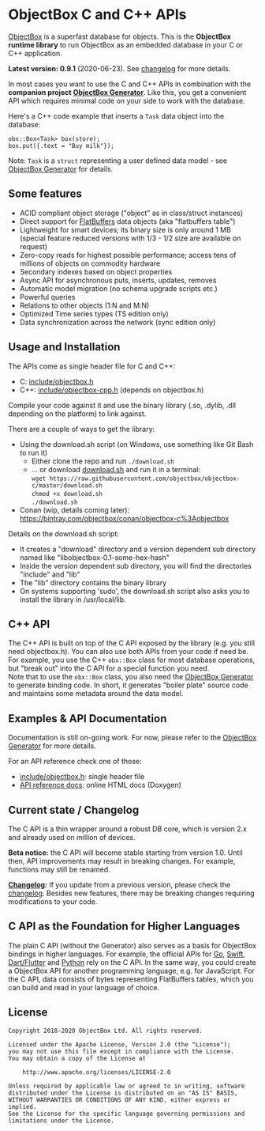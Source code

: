 ObjectBox C and C++ APIs
========================
[ObjectBox](https://objectbox.io) is a superfast database for objects.
This is the **ObjectBox runtime library** to run ObjectBox as an embedded database in your C or C++ application.

**Latest version: 0.9.1** (2020-06-23). See [changelog](CHANGELOG.md) for more details. 

In most cases you want to use the C and C++ APIs in combination with the **companion project [ObjectBox Generator](https://github.com/objectbox/objectbox-generator)**.
Like this, you get a convenient API which requires minimal code on your side to work with the database.

Here's a C++ code example that inserts a `Task` data object into the database: 

    obx::Box<Task> box(store);
    box.put({.text = "Buy milk"}); 
    
Note: `Task` is a `struct` representing a user defined data model - see [ObjectBox Generator](https://github.com/objectbox/objectbox-generator) for details.  

Some features
-------------
* ACID compliant object storage ("object" as in class/struct instances)
* Direct support for [FlatBuffers](https://google.github.io/flatbuffers/) data objects (aka "flatbuffers table") 
* Lightweight for smart devices; its binary size is only around 1 MB 
  (special feature reduced versions with 1/3 - 1/2 size are available on request)
* Zero-copy reads for highest possible performance; access tens of millions of objects on commodity hardware
* Secondary indexes based on object properties
* Async API for asynchronous puts, inserts, updates, removes
* Automatic model migration (no schema upgrade scripts etc.) 
* Powerful queries
* Relations to other objects (1:N and M:N)
* Optimized Time series types (TS edition only)
* Data synchronization across the network (sync edition only)

Usage and Installation
----------------------
The APIs come as single header file for C and C++:
 
  * C: [include/objectbox.h](include/objectbox.h)
  * C++: [include/objectbox-cpp.h](include/objectbox-cpp.h) (depends on objectbox.h)
  
Compile your code against it and use the binary library (.so, .dylib, .dll depending on the platform) to link against.
  
There are a couple of ways to get the library:

* Using the download.sh script (on Windows, use something like Git Bash to run it)
    * Either clone the repo and run `./download.sh`
    * ... or download [download.sh](download.sh) and run it in a terminal:<br> 
      `wget https://raw.githubusercontent.com/objectbox/objectbox-c/master/download.sh`<br>
      `chmod +x download.sh`<br>
      `./download.sh`
* Conan (wip, details coming later): https://bintray.com/objectbox/conan/objectbox-c%3Aobjectbox

Details on the download.sh script:

* It creates a "download" directory and a version dependent sub directory named like "libobjectbox-0.1-some-hex-hash"
* Inside the version dependent sub directory, you will find the directories "include" and "lib"
* The "lib" directory contains the binary library
* On systems supporting 'sudo', the download.sh script also asks you to install the library in /usr/local/lib.

C++ API
-------
The C++ API is built on top of the C API exposed by the library (e.g. you still need objectbox.h).
You can also use both APIs from your code if need be.
For example, you use the C++ `obx::Box` class for most database operations, but "break out" into the C API for a special function you need.  
Note that to use the `obx::Box` class, you also need the [ObjectBox Generator](https://github.com/objectbox/objectbox-generator) to generate binding code.
In short, it generates "boiler plate" source code and maintains some metadata around the data model.

Examples & API Documentation
----------------------------
Documentation is still on-going work.
For now, please refer to the [ObjectBox Generator](https://github.com/objectbox/objectbox-generator) for more details.

For an API reference check one of those:

* [include/objectbox.h](include/objectbox.h): single header file 
* [API reference docs](https://objectbox.io/docfiles/c/current/): online HTML docs (Doxygen) 

Current state / Changelog
-------------------------
The C API is a thin wrapper around a robust DB core, which is version 2.x and already used on million of devices.

**Beta notice:** the C API will become stable starting from version 1.0.
Until then, API improvements may result in breaking changes. For example, functions may still be renamed.

**[Changelog](CHANGELOG.md):** If you update from a previous version, please check the [changelog](CHANGELOG.md).
Besides new features, there may be breaking changes requiring modifications to your code. 

C API as the Foundation for Higher Languages
--------------------------------------------
The plain C API (without the Generator) also serves as a basis for ObjectBox bindings in higher languages.
For example, the official APIs for [Go](https://github.com/objectbox/objectbox-go), [Swift](https://github.com/objectbox/objectbox-swift), [Dart/Flutter](https://github.com/objectbox/objectbox-dart) and [Python](https://github.com/objectbox/objectbox-python) rely on the C API.
In the same way, you could create a ObjectBox API for another programming language, e.g. for JavaScript.
For the C API, data consists of bytes representing FlatBuffers tables, which you can build and read in your language of choice.

License
-------
    Copyright 2018-2020 ObjectBox Ltd. All rights reserved.
    
    Licensed under the Apache License, Version 2.0 (the "License");
    you may not use this file except in compliance with the License.
    You may obtain a copy of the License at
    
        http://www.apache.org/licenses/LICENSE-2.0
    
    Unless required by applicable law or agreed to in writing, software
    distributed under the License is distributed on an "AS IS" BASIS,
    WITHOUT WARRANTIES OR CONDITIONS OF ANY KIND, either express or implied.
    See the License for the specific language governing permissions and
    limitations under the License.

